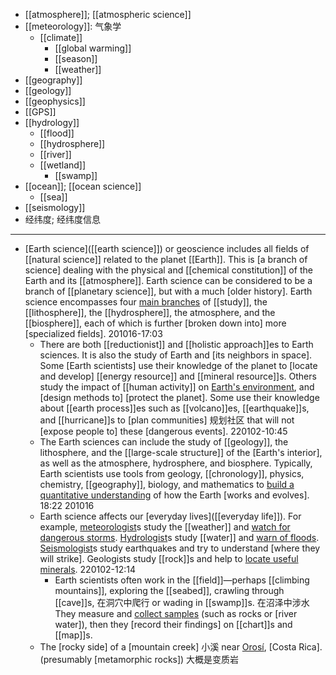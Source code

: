 - [[atmosphere]]; [[atmospheric science]]
- [[meteorology]]: 气象学
    - [[climate]]
        - [[global warming]]
        - [[season]]
        - [[weather]]
- [[geography]]
- [[geology]]
- [[geophysics]]
- [[GPS]]
- [[hydrology]]
    - [[flood]]
    - [[hydrosphere]]
    - [[river]]
    - [[wetland]]
        - [[swamp]]
- [[ocean]]; [[ocean science]]
    - [[sea]]
- [[seismology]]
- 经纬度; 经纬度信息
- ---
- [Earth science]([[earth science]]) or geoscience includes all fields of [[natural science]] related to the planet [[Earth]]. This is [a branch of science] dealing with the physical and [[chemical constitution]] of the Earth and its [[atmosphere]]. Earth science can be considered to be a branch of [[planetary science]], but with a much [older history]. Earth science encompasses four [main branches]([[branch]]) of [[study]], the [[lithosphere]], the [[hydrosphere]], the atmosphere, and the [[biosphere]], each of which is further [broken down into] more [specialized fields].
201016-17:03 
    - There are both [[reductionist]] and [[holistic approach]]es to Earth sciences. It is also the study of Earth and [its neighbors in space]. Some [Earth scientists] use their knowledge of the planet to [locate and develop] [[energy resource]] and [[mineral resource]]s. Others study the impact of [[human activity]] on [Earth's environment](), and [design methods to] [protect the planet]. Some use their knowledge about [[earth process]]es such as [[volcano]]es, [[earthquake]]s, and [[hurricane]]s to [plan communities] 规划社区 that will not [expose people to] these [dangerous events].
220102-10:45
    - The Earth sciences can include the study of [[geology]], the lithosphere, and the [[large-scale structure]] of the [Earth's interior], as well as the atmosphere, hydrosphere, and biosphere. Typically, Earth scientists use tools from geology, [[chronology]], physics, chemistry, [[geography]], biology, and mathematics to [build a quantitative understanding]([[quantitative]]) of how the Earth [works and evolves]. 
18:22 201016
    - Earth science affects our [everyday lives]([[everyday life]]). For example, [meteorologist]([[meteorology]])s study the [[weather]] and [watch for dangerous storms]([[storm]]). [Hydrologist]([[hydrology]])s study [[water]] and [warn of floods]([[flood]]). [Seismologist]([[seismology]])s study earthquakes and try to understand [where they will strike]. Geologists study [[rock]]s and help to [locate useful minerals]([[mineral]]). 
220102-12:14
        - Earth scientists often work in the [[field]]—perhaps [[climbing mountains]], exploring the [[seabed]], crawling through [[cave]]s, 在洞穴中爬行 or wading in [[swamp]]s. 在沼泽中涉水 They measure and [collect samples]() (such as rocks or [river water]), then they [record their findings] on [[chart]]s and [[map]]s.
    - The [rocky side] of a [mountain creek] 小溪 near [Orosí](https://en.wikipedia.org/wiki/File:DirkvdM_rocks.jpg), [Costa Rica]. (presumably [metamorphic rocks]) 大概是变质岩
